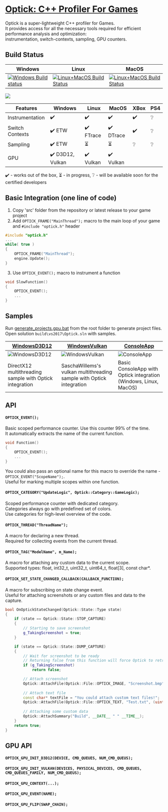 # [Optick: C++ Profiler For Games](https://optick.dev)
Optick is a super-lightweight C++ profiler for Games.<br/>
It provides access for all the necessary tools required for efficient performance analysis and optimization:<br/>
instrumentation, switch-contexts, sampling, GPU counters.<br/>

## Build Status
| Windows | Linux | MacOS |
| ------- | ----- | ----- |
| [![Windows Build status](https://ci.appveyor.com/api/projects/status/bu5smbuh1d2lcsf6?svg=true)](https://ci.appveyor.com/project/bombomby/brofiler) | [![Linux+MacOS Build Status](https://travis-ci.org/bombomby/optick.svg)](https://travis-ci.org/bombomby/optick) | [![Linux+MacOS Build Status](https://travis-ci.org/bombomby/optick.svg)](https://travis-ci.org/bombomby/optick) |

![](https://optick.dev/images/screenshots/optick/Optick.png)

| Features | Windows | Linux | MacOS | XBox | PS4 |
| -------- | ------- | ----- | ----- | ---- | --- |
| Instrumentation | :heavy_check_mark: | :heavy_check_mark: | :heavy_check_mark: | :heavy_check_mark: | :grey_question: |
| Switch Contexts | :heavy_check_mark: ETW | :heavy_check_mark: FTrace | :heavy_check_mark: DTrace | :heavy_check_mark: | :grey_question: |
| Sampling | :heavy_check_mark: ETW | :hourglass_flowing_sand: | :hourglass_flowing_sand: | :grey_question: | :grey_question: |
| GPU | :heavy_check_mark: D3D12, Vulkan | :heavy_check_mark: Vulkan | :heavy_check_mark: Vulkan | | |

:heavy_check_mark: - works out of the box, :hourglass_flowing_sand: - in progress, :grey_question: - will be available soon for the certified developers

## Basic Integration (one line of code)
1) Copy 'src' folder from the repository or latest release to your game project
2) Add `OPTICK_FRAME("MainThread");` macro to the main loop of your game and `#include "optick.h"` header
```c++
#include "optick.h"
...
while( true ) 
{
	OPTICK_FRAME("MainThread");
	engine.Update();
}
```
3) Use `OPTICK_EVENT();` macro to instrument a function
```c++
void SlowFunction()
{ 
	OPTICK_EVENT();
	...
}
```
	

## Samples
Run [generate_projects.gpu.bat](https://github.com/bombomby/optick/blob/master/generate_projects.gpu.bat) from the root folder to generate project files.<br/>
Open solution `build\vs2017\Optick.sln` with samples.

| [WindowsD3D12](https://github.com/bombomby/optick/tree/master/samples/WindowsD3D12) | [WindowsVulkan](https://github.com/bombomby/optick/tree/master/samples/WindowsVulkan) | [ConsoleApp](https://github.com/bombomby/optick/tree/master/samples/ConsoleApp) |
| ---------- | ------------ | ------------- |
| ![WindowsD3D12](https://optick.dev/images/screenshots/optick/WindowsD3D12.png) | ![WindowsVulkan](https://optick.dev/images/screenshots/optick/WindowsVulkan.png) | ![ConsoleApp](https://optick.dev/images/screenshots/optick/ConsoleApp2.png) |
| DirectX12 multithreading sample with Optick integration | SaschaWillems's vulkan multithreading sample with Optick integration | Basic ConsoleApp with Optick integration  (Windows, Linux, MacOS) |

## API
#### ```OPTICK_EVENT();```
Basic scoped performance counter. Use this counter 99% of the time.<br/>
It automatically extracts the name of the current function.
```c++
void Function()
{ 
	OPTICK_EVENT();
	...
}
```
You could also pass an optional name for this macro to override the name - `OPTICK_EVENT("ScopeName");`.<br/>
Useful for marking multiple scopes within one function.
#### ```OPTICK_CATEGORY("UpdateLogic", Optick::Category::GameLogic);```
Scoped performance counter with dedicated category.<br/>
Categories always go with predefined set of colors.<br/>
Use categories for high-level overview of the code.
#### ```OPTICK_THREAD("ThreadName");```
A macro for declaring a new thread.<br/>
Required for collecting events from the current thread.
#### ```OPTICK_TAG("ModelName", m_Name);```
A macro for attaching any custom data to the current scope.<br/>
Supported types: float, int32_t, uint32_t, uint64_t, float[3], const char*.
#### ```OPTICK_SET_STATE_CHANGED_CALLBACK(CALLBACK_FUNCTION);```
A macro for subscribing on state change event.<br/>
Useful for attaching screenshots or any custom files and data to the capture.<br/>
```c++
bool OnOptickStateChanged(Optick::State::Type state)
{
	if (state == Optick::State::STOP_CAPTURE)
	{
		// Starting to save screenshot
		g_TakingScreenshot = true;
	}

	if (state == Optick::State::DUMP_CAPTURE)
	{
		// Wait for screenshot to be ready
		// Returning false from this function will force Optick to retry again the next frame
		if (g_TakingScreenshot)
			return false;

		// Attach screenshot
		Optick::AttachFile(Optick::File::OPTICK_IMAGE, "Screenshot.bmp", g_ScreenshotRequest.c_str());
		
		// Attach text file
		const char* textFile = "You could attach custom text files!";
		Optick::AttachFile(Optick::File::OPTICK_TEXT, "Test.txt", (uint8_t*)textFile, (uint32_t)strlen(textFile));
		
		// Attaching some custom data
		Optick::AttachSummary("Build", __DATE__ " " __TIME__);
	}
	return true;
}
```
## GPU API
#### ```OPTICK_GPU_INIT_D3D12(DEVICE, CMD_QUEUES, NUM_CMD_QUEUS);```
#### ```OPTICK_GPU_INIT_VULKAN(DEVICES, PHYSICAL_DEVICES, CMD_QUEUES, CMD_QUEUES_FAMILY, NUM_CMD_QUEUS);```
#### ```OPTICK_GPU_CONTEXT(...);```
#### ```OPTICK_GPU_EVENT(NAME);```
#### ```OPTICK_GPU_FLIP(SWAP_CHAIN);```
